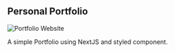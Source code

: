 ## Personal Portfolio

![Portfolio Website](https://i.ibb.co/WgPMpts/image.png)

A simple Portfolio using NextJS and styled component.

